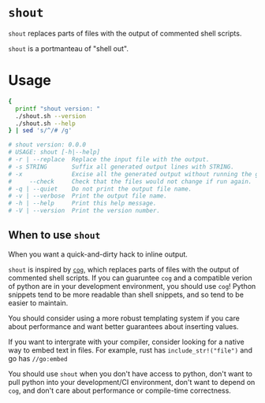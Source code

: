 # `shout`

`shout` replaces parts of files with the output of commented shell scripts.

`shout` is a portmanteau of "shell out".

# Usage
<!-- {{start skip=1}} -->
```sh
{
  printf "shout version: "
  ./shout.sh --version
  ./shout.sh --help
} | sed 's/^/# /g'
```
<!-- {{end skip=1}} -->
<!-- {{out skip=1}} -->
```sh
# shout version: 0.0.0
# USAGE: shout [-h|--help]
# -r | --replace  Replace the input file with the output.
# -s STRING       Suffix all generated output lines with STRING.
# -x              Excise all the generated output without running the generators.
#     --check     Check that the files would not change if run again.
# -q | --quiet    Do not print the output file name.
# -v | --verbose  Print the output file name.
# -h | --help     Print this help message.
# -V | --version  Print the version number.
```
<!-- {{done skip=1}} -->

## When to use `shout`

When you want a quick-and-dirty hack to inline output.

`shout` is inspired by [`cog`][cog], which replaces parts of files with the output of commented shell scripts.
If you can guaruntee `cog` and a compatible verion of python are in your development environment, you should use `cog`!
Python snippets tend to be more readable than shell snippets, and so tend to be easier to maintain.

You should consider using a more robust templating system if you care about performance and want better guarantees about inserting values.

If you want to intergrate with your compiler, consider looking for a native way to embed text in files.
For example, rust has `include_str!("file")` and go has `//go:embed`
<!-- TODO: link -->

You should use `shout` when you don't have access to python, don't want to pull python into your development/CI environment, don't want to depend on `cog`, and don't care about performance or compile-time correctness.


<!-- comments -->
[cog]: https://cog.readthedocs.io/en/latest/

